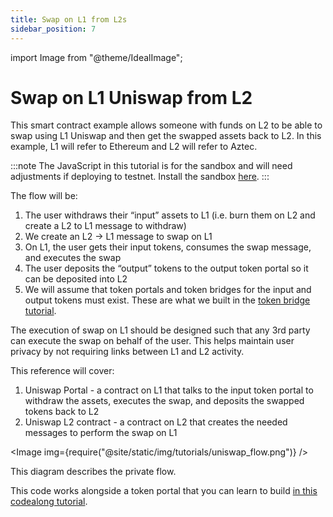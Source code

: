 ```yaml
---
title: Swap on L1 from L2s
sidebar_position: 7
---
```


import Image from "@theme/IdealImage";

# Swap on L1 Uniswap from L2

This smart contract example allows someone with funds on L2 to be able to swap using L1 Uniswap and then get the swapped assets back to L2. In this example, L1 will refer to Ethereum and L2 will refer to Aztec.

:::note
The JavaScript in this tutorial is for the sandbox and will need adjustments if deploying to testnet. Install the sandbox [here](../../../../getting_started.md).
:::

The flow will be:

1. The user withdraws their “input” assets to L1 (i.e. burn them on L2 and create a L2 to L1 message to withdraw)
2. We create an L2 → L1 message to swap on L1
3. On L1, the user gets their input tokens, consumes the swap message, and executes the swap
4. The user deposits the “output” tokens to the output token portal so it can be deposited into L2
5. We will assume that token portals and token bridges for the input and output tokens must exist. These are what we built in the [token bridge tutorial](../token_bridge.md).

The execution of swap on L1 should be designed such that any 3rd party can execute the swap on behalf of the user. This helps maintain user privacy by not requiring links between L1 and L2 activity.

This reference will cover:

1. Uniswap Portal - a contract on L1 that talks to the input token portal to withdraw the assets, executes the swap, and deposits the swapped tokens back to L2
2. Uniswap L2 contract - a contract on L2 that creates the needed messages to perform the swap on L1

<Image img={require("@site/static/img/tutorials/uniswap_flow.png")} />

This diagram describes the private flow.

This code works alongside a token portal that you can learn to build [in this codealong tutorial](../token_bridge.md).
